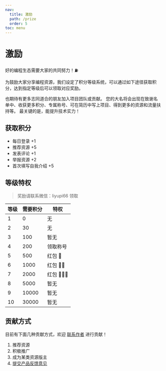 ```yaml
---
nav:
  title: 激励
  path: /prize
  order: 5
toc: menu
---
```


# 激励

好的编程生态需要大家的共同努力！⛽️️

为鼓励大家分享编程资源，我们设定了积分等级系统，可以通过如下途径获取积分，达到指定等级后可以领取对应奖励。

也期待有更多志同道合的朋友加入项目团队或贡献。
您的大名将会出现在致谢名单中、收获更多积分、专属称号、可在简历中写上项目、得到更多的资源和流量扶持等。
最关键的是，能提升技术实力！



## 获取积分

- 每日登录 +1
- 推荐资源 +5
- 发表评论 +1
- 举报资源 +2
- 首次填写自我介绍 +5


## 等级特权

> 奖励请联系微信：liyupi66 领取

| 等级 | 需要积分 | 特权     |
| ---- | -------- | -------- |
| 1    | 0        | 无       |
| 2    | 30       | 无       |
| 3    | 100      | 暂无     |
| 4    | 200      | 领取称号 |
| 5    | 500      | 红包 🧧   |
| 6    | 1000     | 红包 🧧🧧  |
| 7    | 2000     | 红包 🧧🧧🧧 |
| 8    | 5000     | 暂无     |
| 9    | 10000    | 暂无     |
| 10   | 30000    | 暂无     |



## 贡献方式

目前有下面几种贡献方式，欢迎 [联系作者](./author) 进行贡献！

1. 推荐资源
2. 积极推广
3. 成为某类资源版主
4. [提交产品反馈意见](https://support.qq.com/products/303921)


